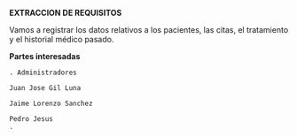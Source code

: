 **EXTRACCION DE REQUISITOS**

Vamos a registrar los datos relativos a los pacientes, las citas, el tratamiento y el historial médico pasado.

**Partes interesadas**

	. Administradores

	Juan Jose Gil Luna

	Jaime Lorenzo Sanchez

	Pedro Jesus
	.